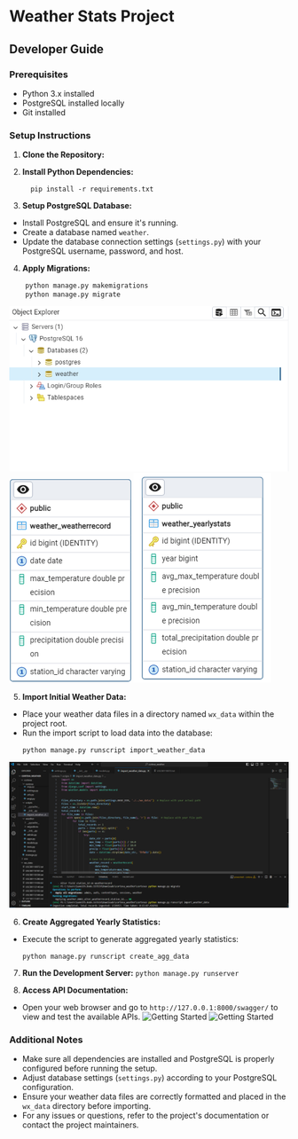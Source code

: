 # Weather Stats Project

## Developer Guide

### Prerequisites
- Python 3.x installed
- PostgreSQL installed locally
- Git installed

### Setup Instructions

1. **Clone the Repository:**

2. **Install Python Dependencies:**
    ```
      pip install -r requirements.txt
    ```
   
4. **Setup PostgreSQL Database:**
- Install PostgreSQL and ensure it's running.
- Create a database named `weather`.
- Update the database connection settings (`settings.py`) with your PostgreSQL username, password, and host.

4. **Apply Migrations:**

```
    python manage.py makemigrations
    python manage.py migrate
```
![Getting Started](./images/database.png)
![Getting Started](./images/base_table.png)
![Getting Started](./images/agg_table.png)

5. **Import Initial Weather Data:**
- Place your weather data files in a directory named `wx_data` within the project root.
- Run the import script to load data into the database:
  ```
  python manage.py runscript import_weather_data
  ```
![Getting Started](./images/data-loading.png)

6. **Create Aggregated Yearly Statistics:**
- Execute the script to generate aggregated yearly statistics:
  ```
  python manage.py runscript create_agg_data
  ```

7. **Run the Development Server:**
```python manage.py runserver```


8. **Access API Documentation:**
- Open your web browser and go to `http://127.0.0.1:8000/swagger/` to view and test the available APIs.
![Getting Started](./images/swagger.png)
![Getting Started](./images/swagger-query.png)
### Additional Notes

- Make sure all dependencies are installed and PostgreSQL is properly configured before running the setup.
- Adjust database settings (`settings.py`) according to your PostgreSQL configuration.
- Ensure your weather data files are correctly formatted and placed in the `wx_data` directory before importing.
- For any issues or questions, refer to the project's documentation or contact the project maintainers.





